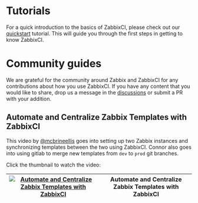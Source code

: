 # Tutorials

For a quick introduction to the basics of ZabbixCI, please check out our [quickstart](quickstart.md) tutorial. This will guide you through the first steps in getting to know ZabbixCI.

# Community guides
We are grateful for the community around Zabbix and ZabbixCI for any contributions about how you use ZabbixCI. If you have any content that you would like to share, drop us a message in the [discussions](https://github.com/retigra/ZabbixCI/discussions) or submit a PR with your addition.

## Automate and Centralize Zabbix Templates with ZabbixCI
This video by [@mcbrineellis](https://www.github.com/mcbrineellis) goes into setting up two Zabbix instances and synchronizing templates between the two using ZabbixCI. Connor also goes into using gitlab to merge new templates from `dev` to `prod` git branches.

Click the thumbnail to watch the video:

| [![Automate and Centralize Zabbix Templates with ZabbixCI](https://img.youtube.com/vi/FSdetMaVXP0/default.jpg)](https://youtu.be/FSdetMaVXP0) | Automate and Centralize Zabbix Templates with ZabbixCI |
| --- | --- |




